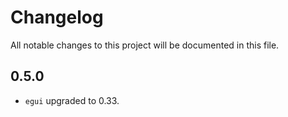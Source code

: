 # Changelog

All notable changes to this project will be documented in this file.

## 0.5.0

* `egui` upgraded to 0.33.
